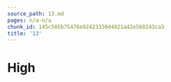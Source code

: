 ```yaml
---
source_path: 13.md
pages: n/a-n/a
chunk_id: 145c505b75476e92423330d4921a42e560243ca3
title: '13'
---
```

# High
